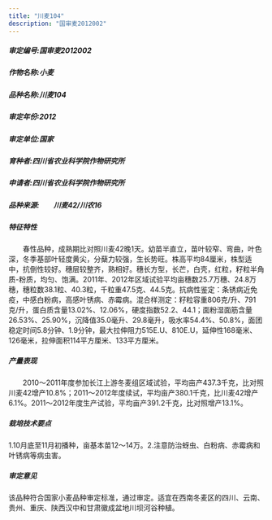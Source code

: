 ```yaml
---
title: "川麦104"
description: "国审麦2012002"
---
```

##### 审定编号:国审麦2012002

##### 作物名称:小麦

##### 品种名称:川麦104

##### 审定年份:2012

##### 审定单位:国家

##### 育种者:四川省农业科学院作物研究所

##### 申请者:四川省农业科学院作物研究所

##### 品种来源:　　川麦42/川农16

##### 特征特性
　　春性品种，成熟期比对照川麦42晚1天。幼苗半直立，苗叶较窄、弯曲，叶色深，冬季基部叶轻度黄尖，分蘖力较强，生长势旺。株高平均84厘米，株型适中，抗倒性较好。穗层较整齐，熟相好。穗长方型，长芒，白壳，红粒，籽粒半角质-粉质，均匀、饱满。2011年、2012年区域试验平均亩穗数25.7万穗、24.8万穗，穗粒数38.1粒、40.3粒，千粒重47.5克、44.5克。抗病性鉴定：条锈病近免疫，中感白粉病，高感叶锈病、赤霉病。混合样测定：籽粒容重806克/升、791克/升，蛋白质含量13.02%、12.06%，硬度指数52.2、44.1；面粉湿面筋含量26.53%、25.90%，沉降值35.0毫升、29.8毫升，吸水率54.4%、50.8%，面团稳定时间5.8分钟、1.9分钟，最大拉伸阻力515E.U、810E.U，延伸性168毫米、126毫米，拉伸面积114平方厘米、133平方厘米。

##### 产量表现
　　2010～2011年度参加长江上游冬麦组区域试验，平均亩产437.3千克，比对照川麦42增产10.8%；2011～2012年度续试，平均亩产380.1千克，比川麦42增产6.1%。2011～2012年度生产试验，平均亩产391.2千克，比对照增产13.1%。

##### 栽培技术要点
1.10月底至11月初播种，亩基本苗12～14万。2.注意防治蚜虫、白粉病、赤霉病和叶锈病等病虫害。

##### 审定意见
该品种符合国家小麦品种审定标准，通过审定。适宜在西南冬麦区的四川、云南、贵州、重庆、陕西汉中和甘肃徽成盆地川坝河谷种植。

